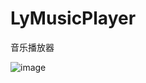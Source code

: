 # LyMusicPlayer
音乐播放器

![image](https://github.com/Super-lying/LyMusicPlayer/blob/master/ScreenFlow.gif)
 
